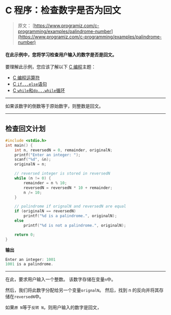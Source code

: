 # C 程序：检查数字是否为回文

> 原文： [https://www.programiz.com/c-programming/examples/palindrome-number](https://www.programiz.com/c-programming/examples/palindrome-number)

#### 在此示例中，您将学习检查用户输入的数字是否是回文。

要理解此示例，您应该了解以下 [C 编程](/c-programming "C tutorial")主题：

*   [C 编程运算符](/c-programming/c-operators)
*   [C `if...else`语句](/c-programming/c-if-else-statement)
*   [C `while`和`do...while`循环](/c-programming/c-do-while-loops)

* * *

如果该数字的倒数等于原始数字，则整数是回文。

* * *

## 检查回文计划

```c
#include <stdio.h>
int main() {
    int n, reversedN = 0, remainder, originalN;
    printf("Enter an integer: ");
    scanf("%d", &n);
    originalN = n;

    // reversed integer is stored in reversedN
    while (n != 0) {
        remainder = n % 10;
        reversedN = reversedN * 10 + remainder;
        n /= 10;
    }

    // palindrome if orignalN and reversedN are equal
    if (originalN == reversedN)
        printf("%d is a palindrome.", originalN);
    else
        printf("%d is not a palindrome.", originalN);

    return 0;
} 
```

**输出**

```c
Enter an integer: 1001
1001 is a palindrome. 
```

* * *

在此，要求用户输入一个整数。 该数字存储在变量`n`中。

然后，我们将此数字分配给另一个变量`orignalN`。 然后，找到 n 的反向并将其存储在`reversedN`中。

如果`原 N`等于`反转 N`，则用户输入的数字是回文，